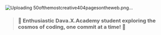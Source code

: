  ![Uploading 50ofthemostcreative404pagesontheweb.png…]()

> ### 🚀 Enthusiastic Dava.X.Academy student exploring the cosmos of coding, one commit at a time! 🌟
